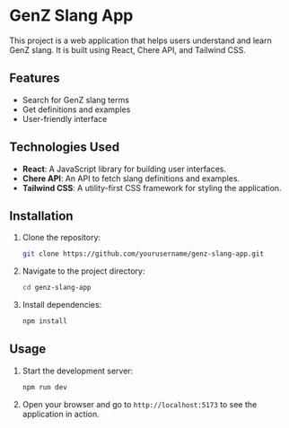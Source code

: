 # GenZ Slang App

This project is a web application that helps users understand and learn GenZ slang. It is built using React, Chere API, and Tailwind CSS.

## Features

- Search for GenZ slang terms
- Get definitions and examples
- User-friendly interface

## Technologies Used

- **React**: A JavaScript library for building user interfaces.
- **Chere API**: An API to fetch slang definitions and examples.
- **Tailwind CSS**: A utility-first CSS framework for styling the application.

## Installation

1. Clone the repository:
    ```bash
    git clone https://github.com/yourusername/genz-slang-app.git
    ```
2. Navigate to the project directory:
    ```bash
    cd genz-slang-app
    ```
3. Install dependencies:
    ```bash
    npm install
    ```

## Usage

1. Start the development server:
    ```bash
    npm run dev
    ```
2. Open your browser and go to `http://localhost:5173` to see the application in action.
